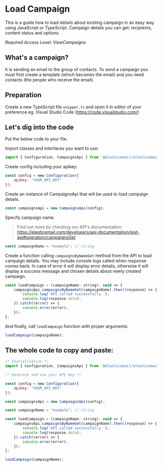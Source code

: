 # Load Campaign

This is a guide how to load details about existing campaign in an easy way using JavaScript or TypeScript.
Campaign details you can get: recipients, content status and options.

*Required Access Level: ViewCampaigns*

## What's a campaign?
It is sending an email to the group of contacts. To send a campaign you must first create a template (which becomes the email) and you need contacts (the people who receive the email).

## Preparation
Create a new TypeScript file `snippet.ts` and open it in editor of your preference eg. Visual Studio Code (https://code.visualstudio.com/)

## Let's dig into the code

Put the below code to your file.

Import classes and interfaces you want to use:

```javascript
import { Configuration, CampaignsApi } from '@elasticemail/elasticemail-client-ts-axios';
```

Create config including your apikey: 

```javascript
const config = new Configuration({
    apiKey: "YOUR_API_KEY"
});
```

Create an instance of CampaignsApi that will be used to load campaign details.

```javascript
const campaignsApi = new CampaignsApi(config);
```

Specify campaign name.

> Find out more by checking our API's documentation: https://elasticemail.com/developers/api-documentation/rest-api#operation/campaignsGet


```javascript
const campaignName = "example"; // string
```

Create a function calling `campaignsByNameGet` method from the API to load campaign details. You may include console logs called when response comes back.
In case of error it will display error details, otherwise it will display a success message and chosen details about newly created campaign.

```javascript
const loadCampaign = (campaignName: string): void => {
    campaignsApi.campaignsByNameGet(campaignName).then((response) => {
        console.log('API called successfully.');
        console.log(response.data);
    }).catch((error) => {
        console.error(error);
    });
};
```

And finally, call `loadCampaign` function with proper arguments: 

```javascript
loadCampaign(campaignName);
```


## The whole code to copy and paste:

```javascript
/* Initialization */
import { Configuration, CampaignsApi } from '@elasticemail/elasticemail-client-ts-axios';

/* Generate and use your API key */

const config = new Configuration({
    apiKey: "YOUR_API_KEY"
});

const campaignsApi = new CampaignsApi(config);

const campaignName = "example"; // string

const loadCampaign = (campaignName: string): void => {
    campaignsApi.campaignsByNameGet(campaignName).then((response) => {
        console.log('API called successfully.');
        console.log(response.data);
    }).catch((error) => {
        console.error(error);
    });
};

loadCampaign(campaignName);
```